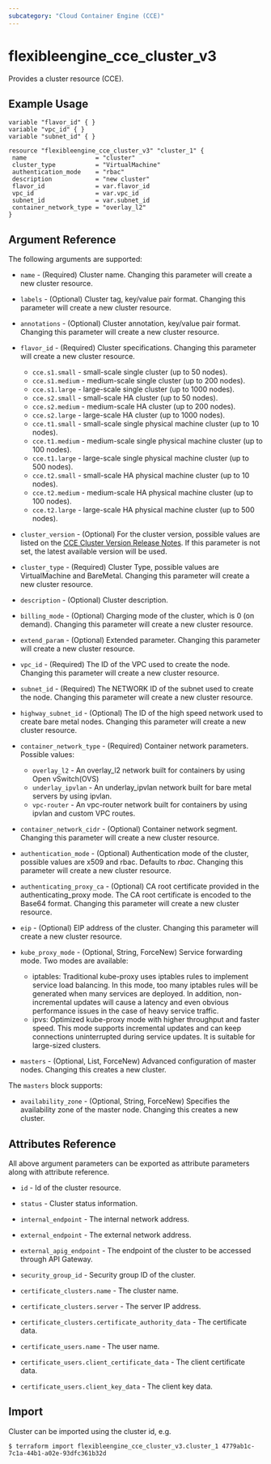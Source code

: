```yaml
---
subcategory: "Cloud Container Engine (CCE)"
---
```


# flexibleengine_cce_cluster_v3

Provides a cluster resource (CCE).

## Example Usage

 ```hcl
variable "flavor_id" { }
variable "vpc_id" { }
variable "subnet_id" { }
	
resource "flexibleengine_cce_cluster_v3" "cluster_1" {
  name                   = "cluster"
  cluster_type           = "VirtualMachine"
  authentication_mode    = "rbac"
  description            = "new cluster"
  flavor_id              = var.flavor_id
  vpc_id                 = var.vpc_id
  subnet_id              = var.subnet_id
  container_network_type = "overlay_l2"
}
```

## Argument Reference

The following arguments are supported:

* `name` - (Required) Cluster name. Changing this parameter will create a new cluster resource.

* `labels` - (Optional) Cluster tag, key/value pair format. Changing this parameter will create a new cluster resource.

* `annotations` - (Optional) Cluster annotation, key/value pair format. Changing this parameter will create a new cluster resource.

* `flavor_id` - (Required) Cluster specifications. Changing this parameter will create a new cluster resource.

  * `cce.s1.small` - small-scale single cluster (up to 50 nodes).
  * `cce.s1.medium` - medium-scale single cluster (up to 200 nodes).
  * `cce.s1.large` - large-scale single cluster (up to 1000 nodes).
  * `cce.s2.small` - small-scale HA cluster (up to 50 nodes).
  * `cce.s2.medium` - medium-scale HA cluster (up to 200 nodes).
  * `cce.s2.large` - large-scale HA cluster (up to 1000 nodes).
  * `cce.t1.small` - small-scale single physical machine cluster (up to 10 nodes).
  * `cce.t1.medium` - medium-scale single physical machine cluster (up to 100 nodes).
  * `cce.t1.large` - large-scale single physical machine cluster (up to 500 nodes).
  * `cce.t2.small` - small-scale HA physical machine cluster (up to 10 nodes).
  * `cce.t2.medium` - medium-scale HA physical machine cluster (up to 100 nodes).
  * `cce.t2.large` - large-scale HA physical machine cluster (up to 500 nodes).

* `cluster_version` - (Optional) For the cluster version, possible values are listed on the [CCE Cluster Version Release Notes](https://docs.prod-cloud-ocb.orange-business.com/usermanual2/cce/cce_01_0068.html). If this parameter is not set, the latest available version will be used.

* `cluster_type` - (Required) Cluster Type, possible values are VirtualMachine and BareMetal. Changing this parameter will create a new cluster resource.

* `description` - (Optional) Cluster description.

* `billing_mode` - (Optional) Charging mode of the cluster, which is 0 (on demand). Changing this parameter will create a new cluster resource.

* `extend_param` - (Optional) Extended parameter. Changing this parameter will create a new cluster resource.

* `vpc_id` - (Required) The ID of the VPC used to create the node. Changing this parameter will create a new cluster resource.

* `subnet_id` - (Required) The NETWORK ID of the subnet used to create the node. Changing this parameter will create a new cluster resource.

* `highway_subnet_id` - (Optional) The ID of the high speed network used to create bare metal nodes.
    Changing this parameter will create a new cluster resource.

* `container_network_type` - (Required) Container network parameters. Possible values:

  * `overlay_l2` - An overlay_l2 network built for containers by using Open vSwitch(OVS)
  * `underlay_ipvlan` - An underlay_ipvlan network built for bare metal servers by using ipvlan.
  * `vpc-router` - An vpc-router network built for containers by using ipvlan and custom VPC routes.

* `container_network_cidr` - (Optional) Container network segment. Changing this parameter will create a new cluster resource.

* `authentication_mode` - (Optional) Authentication mode of the cluster, possible values are x509 and rbac. Defaults to *rbac*.
    Changing this parameter will create a new cluster resource.

* `authenticating_proxy_ca` - (Optional) CA root certificate provided in the authenticating_proxy mode. The CA root certificate
    is encoded to the Base64 format. Changing this parameter will create a new cluster resource.

* `eip` - (Optional) EIP address of the cluster. Changing this parameter will create a new cluster resource.

* `kube_proxy_mode` - (Optional, String, ForceNew) Service forwarding mode. Two modes are available:

  - iptables: Traditional kube-proxy uses iptables rules to implement service load balancing. In this mode, too many iptables rules
    will be generated when many services are deployed. In addition, non-incremental updates will cause a latency and even obvious
    performance issues in the case of heavy service traffic.
  - ipvs: Optimized kube-proxy mode with higher throughput and faster speed. This mode supports incremental updates and
    can keep connections uninterrupted during service updates. It is suitable for large-sized clusters.

* `masters` - (Optional, List, ForceNew) Advanced configuration of master nodes. Changing this creates a new cluster.

The `masters` block supports:

* `availability_zone` - (Optional, String, ForceNew) Specifies the availability zone of the master node. Changing this creates a new cluster.

## Attributes Reference

All above argument parameters can be exported as attribute parameters along with attribute reference.

* `id` -  Id of the cluster resource.

* `status` -  Cluster status information.

* `internal_endpoint` - The internal network address.

* `external_endpoint` - The external network address.

* `external_apig_endpoint` - The endpoint of the cluster to be accessed through API Gateway.

* `security_group_id` - Security group ID of the cluster.

* `certificate_clusters.name` - The cluster name.

* `certificate_clusters.server` - The server IP address.

* `certificate_clusters.certificate_authority_data` - The certificate data.

* `certificate_users.name` - The user name.

* `certificate_users.client_certificate_data` - The client certificate data.

* `certificate_users.client_key_data` - The client key data.

## Import

Cluster can be imported using the cluster id, e.g.

```
$ terraform import flexibleengine_cce_cluster_v3.cluster_1 4779ab1c-7c1a-44b1-a02e-93dfc361b32d  
```
